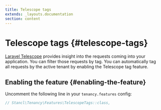 ```yaml
---
title: Telescope tags
extends: _layouts.documentation
section: content
---
```


# Telescope tags {#telescope-tags}

[Laravel Telescope](https://github.com/laravel/telescope) provides insight into the requests coming into your application. You can filter those requests by tag. You can automatically tag all requests by the active tenant by enabling the Telescope tag feature.

## **Enabling the feature** {#enabling-the-feature}

Uncomment the following line in your `tenancy.features` config:

```php
// Stancl\Tenancy\Features\TelescopeTags::class,
```
